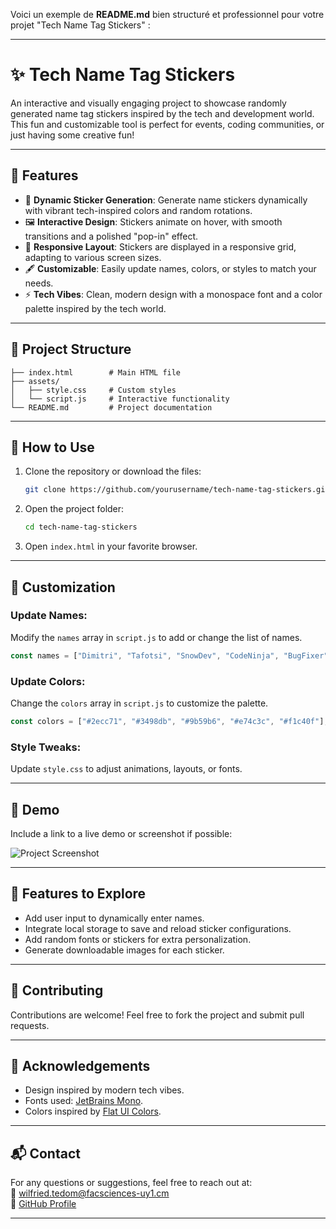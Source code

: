 Voici un exemple de **README.md** bien structuré et professionnel pour votre projet "Tech Name Tag Stickers" :

---

# **✨ Tech Name Tag Stickers**

An interactive and visually engaging project to showcase randomly generated name tag stickers inspired by the tech and development world. This fun and customizable tool is perfect for events, coding communities, or just having some creative fun!

---

## **🚀 Features**

- 🎨 **Dynamic Sticker Generation**: Generate name stickers dynamically with vibrant tech-inspired colors and random rotations.
- 🖼️ **Interactive Design**: Stickers animate on hover, with smooth transitions and a polished "pop-in" effect.
- 📱 **Responsive Layout**: Stickers are displayed in a responsive grid, adapting to various screen sizes.
- 🖋️ **Customizable**: Easily update names, colors, or styles to match your needs.
- ⚡ **Tech Vibes**: Clean, modern design with a monospace font and a color palette inspired by the tech world.

---

## **📂 Project Structure**

```
├── index.html        # Main HTML file
├── assets/
│   ├── style.css     # Custom styles
│   └── script.js     # Interactive functionality
└── README.md         # Project documentation
```

---

## **🔧 How to Use**

1. Clone the repository or download the files:
   ```bash
   git clone https://github.com/yourusername/tech-name-tag-stickers.git
   ```
2. Open the project folder:
   ```bash
   cd tech-name-tag-stickers
   ```
3. Open `index.html` in your favorite browser.

---

## **📜 Customization**

### Update Names:
Modify the `names` array in `script.js` to add or change the list of names.

```javascript
const names = ["Dimitri", "Tafotsi", "SnowDev", "CodeNinja", "BugFixer", "Techie"];
```

### Update Colors:
Change the `colors` array in `script.js` to customize the palette.

```javascript
const colors = ["#2ecc71", "#3498db", "#9b59b6", "#e74c3c", "#f1c40f"];
```

### Style Tweaks:
Update `style.css` to adjust animations, layouts, or fonts.

---

## **🎥 Demo**

Include a link to a live demo or screenshot if possible:

![Project Screenshot](https://via.placeholder.com/800x400?text=Demo+Screenshot)

---

## **🌟 Features to Explore**

- Add user input to dynamically enter names.
- Integrate local storage to save and reload sticker configurations.
- Add random fonts or stickers for extra personalization.
- Generate downloadable images for each sticker.

---

## **🤝 Contributing**

Contributions are welcome! Feel free to fork the project and submit pull requests.

---


## **🙌 Acknowledgements**

- Design inspired by modern tech vibes.
- Fonts used: [JetBrains Mono](https://fonts.google.com/specimen/JetBrains+Mono).
- Colors inspired by [Flat UI Colors](https://flatuicolors.com/).

---

## **📬 Contact**

For any questions or suggestions, feel free to reach out at:  
📧 wilfried.tedom@facsciences-uy1.cm  
🔗 [GitHub Profile](https://github.com/tedom-tafotsi-dimitri-wilfried)

--- 
